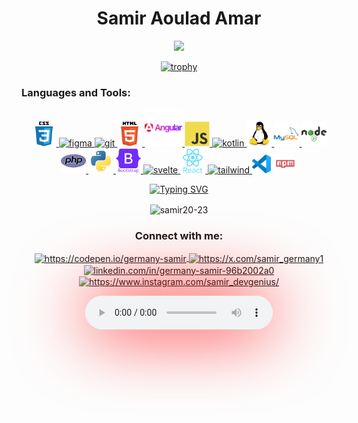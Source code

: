  


<div id="badges"  align="center">
<h1 align="center">Samir Aoulad Amar</h1>
</div>
<div id="header" align="center">
  <img src="https://developers.giphy.com/branch/master/static/api-512d36c09662682717108a38bbb5c57d.gif" width="480"/>
       </a>
</div>
 
 



  
 
  
  
<div id="badges"  align="center">
<p align="center">
    <a href="https://github.com/ryo-ma/github-profile-trophy">
        <img src="https://github-profile-trophy.vercel.app/?username=samir20-23&theme=onedark" alt="trophy" />
    </a>
</p>
</div>


 
 
<div id="badges"  align="center">
  
<h3 align="left">Languages and Tools:</h3>

<div id="badges"  align="center">
<p align="center" > 
    <a href="https://www.w3schools.com/css/" target="_blank" rel="noreferrer"> 
        <img src="https://raw.githubusercontent.com/devicons/devicon/master/icons/css3/css3-original-wordmark.svg" alt="css3" width="40" height="40"/> 
    </a> 
    <a href="https://www.figma.com/" target="_blank" rel="noreferrer"> 
        <img src="https://www.vectorlogo.zone/logos/figma/figma-icon.svg" alt="figma" width="40" height="40"/> 
    </a> 
    <a href="https://git-scm.com/" target="_blank" rel="noreferrer"> 
        <img src="https://www.vectorlogo.zone/logos/git-scm/git-scm-icon.svg" alt="git" width="40" height="40"/> 
    </a> 
    <a href="https://www.w3.org/html/" target="_blank" rel="noreferrer"> 
        <img src="https://raw.githubusercontent.com/devicons/devicon/master/icons/html5/html5-original-wordmark.svg" alt="html5" width="40" height="40"/> 
    </a> 
        <a href="https://www.w3schools.com/angular/" target="_blank" rel="noreferrer"> 
        <img src="https://raw.githubusercontent.com/devicons/devicon/master/icons/angular/angular-original-wordmark.svg" alt="angular" width="60" height="60"/> 
    </a> 
    <a href="https://developer.mozilla.org/en-US/docs/Web/JavaScript" target="_blank" rel="noreferrer"> 
        <img src="https://raw.githubusercontent.com/devicons/devicon/master/icons/javascript/javascript-original.svg" alt="javascript" width="40" height="40"/> 
    </a> 
    <a href="https://kotlinlang.org" target="_blank" rel="noreferrer"> 
        <img src="https://www.vectorlogo.zone/logos/kotlinlang/kotlinlang-icon.svg" alt="kotlin" width="40" height="40"/> 
    </a> 
    <a href="https://www.linux.org/" target="_blank" rel="noreferrer"> 
        <img src="https://raw.githubusercontent.com/devicons/devicon/master/icons/linux/linux-original.svg" alt="linux" width="40" height="40"/> 
    </a> 
    <a href="https://www.mysql.com/" target="_blank" rel="noreferrer"> 
        <img src="https://raw.githubusercontent.com/devicons/devicon/master/icons/mysql/mysql-original-wordmark.svg" alt="mysql" width="40" height="40"/> 
    </a> 
    <a href="https://nodejs.org" target="_blank" rel="noreferrer"> 
        <img src="https://raw.githubusercontent.com/devicons/devicon/master/icons/nodejs/nodejs-original-wordmark.svg" alt="nodejs" width="40" height="40"/> 
    </a> 
    <a href="https://www.php.net" target="_blank" rel="noreferrer"> 
        <img src="https://raw.githubusercontent.com/devicons/devicon/master/icons/php/php-original.svg" alt="php" width="40" height="40"/> 
    </a>  
    <a href="https://www.python.org" target="_blank" rel="noreferrer"> 
        <img src="https://raw.githubusercontent.com/devicons/devicon/master/icons/python/python-original.svg" alt="python" width="40" height="40"/> 
    </a>  
    <a href="https://getbootstrap.com" target="_blank" rel="noreferrer">
 <img src="https://raw.githubusercontent.com/devicons/devicon/master/icons/bootstrap/bootstrap-plain-wordmark.svg" alt="bootstrap" width="40" height="40"/>
  </a>
     </a>
   <a href="https://svelte.dev" target="_blank" rel="noreferrer"> 
   <img src="https://upload.wikimedia.org/wikipedia/commons/1/1b/Svelte_Logo.svg" alt="svelte" width="40" height="40"/> </a> 
    <a href="https://reactjs.org/" target="_blank" rel="noreferrer"> 
        <img src="https://raw.githubusercontent.com/devicons/devicon/master/icons/react/react-original-wordmark.svg" alt="react" width="40" height="40"/> 
    </a> 
    <a href="https://tailwindcss.com/" target="_blank" rel="noreferrer"> 
        <img src="https://www.vectorlogo.zone/logos/tailwindcss/tailwindcss-icon.svg" alt="tailwind" width="40" height="40"/> 
    </a> 
     <img src="https://github.com/devicons/devicon/blob/master/icons/vscode/vscode-original.svg" width="30" height="30"/>&nbsp;
<img src="https://github.com/devicons/devicon/blob/master/icons/npm/npm-original-wordmark.svg" width="30" height="30"/>&nbsp;
     </div>
</p>

<div id="badges"  align="center">

[![Typing SVG](https://readme-typing-svg.herokuapp.com/?color=63CF15&lines=If+you+fail+get+up+and+try+again)](https://git.io/typing-svg)
  
  </div>
<p><img align="center" src="https://github-readme-streak-stats.herokuapp.com/?user=samir20-23&" alt="samir20-23" /></p>









<h3 align="center">Connect with me:</h3>
<p align="center">
    <a href="https://codepen.io/https://codepen.io/germany-samir" target="blank">
        <img align="center" src="https://raw.githubusercontent.com/rahuldkjain/github-profile-readme-generator/master/src/images/icons/Social/codepen.svg" alt="https://codepen.io/germany-samir" height="30" width="40" />
    </a>
    <a href="https://twitter.com/https://x.com/samir_germany1" target="blank">
        <img align="center" src="https://raw.githubusercontent.com/rahuldkjain/github-profile-readme-generator/master/src/images/icons/Social/twitter.svg" alt="https://x.com/samir_germany1" height="30" width="40" />
    </a>
    <a href="https://linkedin.com/in/linkedin.com/in/germany-samir-96b2002a0" target="blank">
        <img align="center" src="https://raw.githubusercontent.com/rahuldkjain/github-profile-readme-generator/master/src/images/icons/Social/linked-in-alt.svg" alt="linkedin.com/in/germany-samir-96b2002a0" height="30" width="40" />
    </a>
    <a href="https://www.instagram.com/samir_devgenius/" target="blank">
        <img align="center" src="https://raw.githubusercontent.com/rahuldkjain/github-profile-readme-generator/master/src/images/icons/Social/instagram.svg" alt="https://www.instagram.com/samir_devgenius/" height="30" width="40" />
    </a>
</p>
</div>


<div align='center'>
  <audio controls autoplay style="box-shadow: 0 0 114px 1px red;border-radius:70px">
    <source src="https://www.soundhelix.com/examples/mp3/SoundHelix-Song-1.mp3" type="audio/mpeg">
  </audio>
</div>

